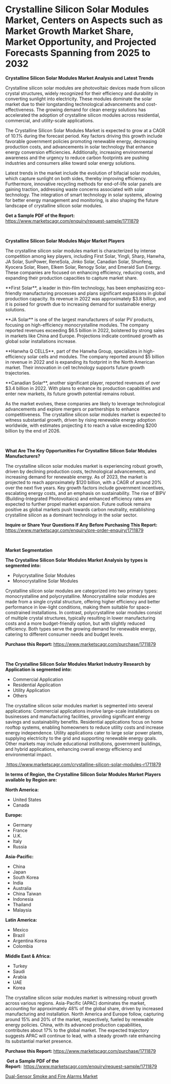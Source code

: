 <p><h1>Crystalline Silicon Solar Modules Market, Centers on Aspects such as Market Growth Market Share, Market Opportunity, and Projected Forecasts Spanning from 2025 to 2032</h1></p><p><strong>Crystalline Silicon Solar Modules Market Analysis and Latest Trends</strong></p>
<p><p>Crystalline silicon solar modules are photovoltaic devices made from silicon crystal structures, widely recognized for their efficiency and durability in converting sunlight into electricity. These modules dominate the solar market due to their longstanding technological advancements and cost-effectiveness. The growing demand for clean energy solutions has accelerated the adoption of crystalline silicon modules across residential, commercial, and utility-scale applications.</p><p>The Crystalline Silicon Solar Modules Market is expected to grow at a CAGR of 10.1% during the forecast period. Key factors driving this growth include favorable government policies promoting renewable energy, decreasing production costs, and advancements in solar technology that enhance energy conversion efficiencies. Additionally, increasing environmental awareness and the urgency to reduce carbon footprints are pushing industries and consumers alike toward solar energy solutions.</p><p>Latest trends in the market include the evolution of bifacial solar modules, which capture sunlight on both sides, thereby improving efficiency. Furthermore, innovative recycling methods for end-of-life solar panels are gaining traction, addressing waste concerns associated with solar technology. The integration of smart technology in solar systems, allowing for better energy management and monitoring, is also shaping the future landscape of crystalline silicon solar modules.</p></p>
<p><strong>Get a Sample PDF of the Report:&nbsp;</strong> <a href="https://www.marketscagr.com/enquiry/request-sample/1711879?utm_campaign=3220&utm_medium=2&utm_source=Github&utm_content=ia&utm_term=27032025&utm_id=crystalline-silicon-solar-modules">https://www.marketscagr.com/enquiry/request-sample/1711879</a></p>
<p>&nbsp;</p>
<p><strong>Crystalline Silicon Solar Modules Major Market Players</strong></p>
<p><p>The crystalline silicon solar modules market is characterized by intense competition among key players, including First Solar, Yingli, Sharp, Hanwha, JA Solar, SunPower, ReneSola, Jinko Solar, Canadian Solar, Shunfeng, Kyocera Solar, Risen, Elkem Solar, Renogy Solar, and Emerald Sun Energy. These companies are focused on enhancing efficiency, reducing costs, and expanding their production capacities to capture market share.</p><p>**First Solar**, a leader in thin-film technology, has been emphasizing eco-friendly manufacturing processes and plans significant expansions in global production capacity. Its revenue in 2022 was approximately $3.8 billion, and it is poised for growth due to increasing demand for sustainable energy solutions.</p><p>**JA Solar** is one of the largest manufacturers of solar PV products, focusing on high-efficiency monocrystalline modules. The company reported revenues exceeding $6.5 billion in 2022, bolstered by strong sales in markets like China and Europe. Projections indicate continued growth as global solar installations increase.</p><p>**Hanwha Q CELLS**, part of the Hanwha Group, specializes in high-efficiency solar cells and modules. The company reported around $5 billion in revenue in 2022 and is expanding its footprint in the North American market. Their innovation in cell technology supports future growth trajectories.</p><p>**Canadian Solar**, another significant player, reported revenues of over $3.4 billion in 2022. With plans to enhance its production capabilities and enter new markets, its future growth potential remains robust.</p><p>As the market evolves, these companies are likely to leverage technological advancements and explore mergers or partnerships to enhance competitiveness. The crystalline silicon solar modules market is expected to witness substantial growth, driven by rising renewable energy adoption worldwide, with estimates projecting it to reach a value exceeding $200 billion by the end of 2026.</p></p>
<p>&nbsp;</p>
<p><strong>What Are The Key Opportunities For Crystalline Silicon Solar Modules Manufacturers?</strong></p>
<p><p>The crystalline silicon solar modules market is experiencing robust growth, driven by declining production costs, technological advancements, and increasing demand for renewable energy. As of 2023, the market is projected to reach approximately $120 billion, with a CAGR of around 20% over the next five years. Key growth factors include government incentives, escalating energy costs, and an emphasis on sustainability. The rise of BIPV (Building-Integrated Photovoltaics) and enhanced efficiency rates are expected to further propel market expansion. Future outlook remains positive as global markets push towards carbon neutrality, establishing crystalline silicon as a dominant technology in the solar sector.</p></p>
<p><strong>Inquire or Share Your Questions If Any Before Purchasing This Report:</strong> <a href="https://www.marketscagr.com/enquiry/pre-order-enquiry/1711879?utm_campaign=3220&utm_medium=2&utm_source=Github&utm_content=ia&utm_term=27032025&utm_id=crystalline-silicon-solar-modules">https://www.marketscagr.com/enquiry/pre-order-enquiry/1711879</a></p>
<p>&nbsp;</p>
<p><strong>Market Segmentation</strong></p>
<p><strong>The Crystalline Silicon Solar Modules Market Analysis by types is segmented into:</strong></p>
<p><ul><li>Polycrystalline Solar Modules</li><li>Monocrystalline Solar Modules</li></ul></p>
<p><p>Crystalline silicon solar modules are categorized into two primary types: monocrystalline and polycrystalline. Monocrystalline solar modules are made from a single crystal structure, offering higher efficiency and better performance in low-light conditions, making them suitable for space-constrained installations. In contrast, polycrystalline solar modules consist of multiple crystal structures, typically resulting in lower manufacturing costs and a more budget-friendly option, but with slightly reduced efficiency. Both types serve the growing demand for renewable energy, catering to different consumer needs and budget levels.</p></p>
<p><strong>Purchase this Report:&nbsp;</strong><a href="https://www.marketscagr.com/purchase/1711879?utm_campaign=3220&utm_medium=2&utm_source=Github&utm_content=ia&utm_term=27032025&utm_id=crystalline-silicon-solar-modules">https://www.marketscagr.com/purchase/1711879</a></p>
<p>&nbsp;</p>
<p><strong>The Crystalline Silicon Solar Modules Market Industry Research by Application is segmented into:</strong></p>
<p><ul><li>Commercial Application</li><li>Residential Application</li><li>Utility Application</li><li>Others</li></ul></p>
<p><p>The crystalline silicon solar modules market is segmented into several applications: Commercial applications involve large-scale installations on businesses and manufacturing facilities, providing significant energy savings and sustainability benefits. Residential applications focus on home rooftop systems, enabling homeowners to reduce utility costs and increase energy independence. Utility applications cater to large solar power plants, supplying electricity to the grid and supporting renewable energy goals. Other markets may include educational institutions, government buildings, and hybrid applications, enhancing overall energy efficiency and environmental impact.</p></p>
<p><a href="https://www.marketscagr.com/crystalline-silicon-solar-modules-r1711879?utm_campaign=3220&utm_medium=2&utm_source=Github&utm_content=ia&utm_term=27032025&utm_id=crystalline-silicon-solar-modules">&nbsp;https://www.marketscagr.com/crystalline-silicon-solar-modules-r1711879</a></p>
<p><strong>In terms of Region, the Crystalline Silicon Solar Modules Market Players available by Region are:</strong></p>
<p>
    <p> <strong> North America: </strong>
        <ul>
            <li>United States</li>
            <li>Canada</li>
        </ul>
        </p> 
    <p> <strong> Europe: </strong>
        <ul>
            <li>Germany</li>
            <li>France</li>
            <li>U.K.</li>
            <li>Italy</li>
            <li>Russia</li>
        </ul>
        </p> 
    <p> <strong> Asia-Pacific: </strong>
        <ul>
            <li>China</li>
            <li>Japan</li>
            <li>South Korea</li>
            <li>India</li>
            <li>Australia</li>
            <li>China Taiwan</li>
            <li>Indonesia</li>
            <li>Thailand</li>
            <li>Malaysia</li>
        </ul>
        </p> 
    <p> <strong> Latin America: </strong>
        <ul>
            <li>Mexico</li>
            <li>Brazil</li>
            <li>Argentina Korea</li>
            <li>Colombia</li>
        </ul>
        </p> 
    <p> <strong> Middle East & Africa: </strong>
        <ul>
            <li>Turkey</li>
            <li>Saudi</li>
            <li>Arabia</li>
            <li>UAE</li>
            <li>Korea</li>
        </ul>
    </p>
    </p>
<p><p>The crystalline silicon solar modules market is witnessing robust growth across various regions. Asia-Pacific (APAC) dominates the market, accounting for approximately 48% of the global share, driven by increased manufacturing and installation. North America and Europe follow, capturing around 15% and 20% of the market, respectively, fueled by renewable energy policies. China, with its advanced production capabilities, contributes about 17% to the global market. The expected trajectory suggests APAC will continue to lead, with a steady growth rate enhancing its substantial market presence.</p></p>
<p><strong>Purchase this Report: </strong><a href="https://www.marketscagr.com/purchase/1711879?utm_campaign=3220&utm_medium=2&utm_source=Github&utm_content=ia&utm_term=27032025&utm_id=crystalline-silicon-solar-modules">https://www.marketscagr.com/purchase/1711879</a></p>
<p>&nbsp;<strong>Get a Sample PDF of the Report:&nbsp;&nbsp;</strong><a href="https://www.marketscagr.com/enquiry/request-sample/1711879?utm_campaign=3220&utm_medium=2&utm_source=Github&utm_content=ia&utm_term=27032025&utm_id=crystalline-silicon-solar-modules">https://www.marketscagr.com/enquiry/request-sample/1711879</a></p>
<p><strong></strong></p>
<p><p><a href="https://github.com/shadnfamoza/Market-Research-Report-List-1/blob/main/dual-sensor-smoke-and-fire-alarms-market.md?utm_campaign=3220&utm_medium=2&utm_source=Github&utm_content=ia&utm_term=27032025&utm_id=crystalline-silicon-solar-modules">Dual-Sensor Smoke and Fire Alarms Market</a></p></p>